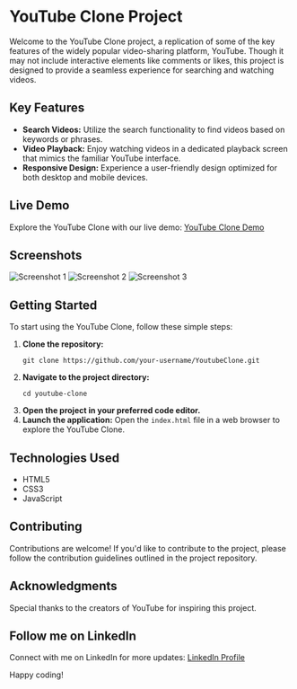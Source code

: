 # YouTube Clone Project

Welcome to the YouTube Clone project, a replication of some of the key features of the widely popular video-sharing platform, YouTube. Though it may not include interactive elements like comments or likes, this project is designed to provide a seamless experience for searching and watching videos.

## Key Features
- **Search Videos:** Utilize the search functionality to find videos based on keywords or phrases.
- **Video Playback:** Enjoy watching videos in a dedicated playback screen that mimics the familiar YouTube interface.
- **Responsive Design:** Experience a user-friendly design optimized for both desktop and mobile devices.

## Live Demo
Explore the YouTube Clone with our live demo: [YouTube Clone Demo](https://lordbakyarou.github.io/YoutubeClone/)

## Screenshots
![Screenshot 1](URL_to_image_1)
![Screenshot 2](URL_to_image_2)
![Screenshot 3](URL_to_image_3)

## Getting Started
To start using the YouTube Clone, follow these simple steps:
1. **Clone the repository:**
    ```
    git clone https://github.com/your-username/YoutubeClone.git
    ```
2. **Navigate to the project directory:**
    ```
    cd youtube-clone
    ```
3. **Open the project in your preferred code editor.**
4. **Launch the application:**
    Open the `index.html` file in a web browser to explore the YouTube Clone.

## Technologies Used
- HTML5
- CSS3
- JavaScript

## Contributing
Contributions are welcome! If you'd like to contribute to the project, please follow the contribution guidelines outlined in the project repository.

## Acknowledgments
Special thanks to the creators of YouTube for inspiring this project.

## Follow me on LinkedIn
Connect with me on LinkedIn for more updates: [LinkedIn Profile](https://www.linkedin.com/in/loodaysofcode-challenge-bb611a278/)

Happy coding!
